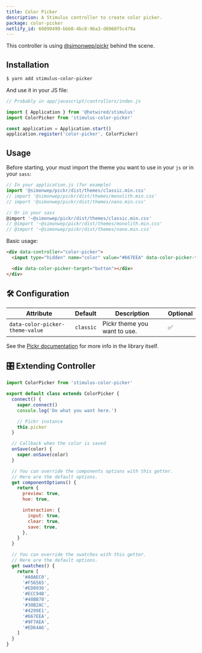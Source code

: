 ```yaml
---
title: Color Picker
description: A Stimulus controller to create color picker.
package: color-picker
netlify_id: 69899499-bbb0-4bc8-96a3-d6960f5c479a
---
```


This controller is using [@simonwep/pickr](https://github.com/Simonwep/pickr) behind the scene.

## Installation

```bash
$ yarn add stimulus-color-picker
```

And use it in your JS file:

```js
// Probably in app/javascript/controllers/index.js

import { Application } from '@hotwired/stimulus'
import ColorPicker from 'stimulus-color-picker'

const application = Application.start()
application.register('color-picker', ColorPicker)
```

<DocsDemoLink package-name="color-picker"></DocsDemoLink>

## Usage

Before starting, your must import the theme you want to use in your `js` or in your `sass`:

```js
// In your application.js (for example)
import '@simonwep/pickr/dist/themes/classic.min.css'
// import '@simonwep/pickr/dist/themes/monolith.min.css'
// import '@simonwep/pickr/dist/themes/nano.min.css'

// Or in your sass
@import '~@simonwep/pickr/dist/themes/classic.min.css'
// @import '~@simonwep/pickr/dist/themes/monolith.min.css'
// @import '~@simonwep/pickr/dist/themes/nano.min.css'
```

Basic usage:

```html
<div data-controller="color-picker">
  <input type="hidden" name="color" value="#667EEA" data-color-picker-target="input" />

  <div data-color-picker-target="button"></div>
</div>
```

## 🛠 Configuration

| Attribute                       | Default   | Description                  | Optional |
| ------------------------------- | --------- | ---------------------------- | -------- |
| `data-color-picker-theme-value` | `classic` | Pickr theme you want to use. | ✅       |

See the [Pickr documentation](https://github.com/Simonwep/pickr#usage) for more info in the library itself.

## 🎛 Extending Controller

<DocsExtendingController>

```js
import ColorPicker from 'stimulus-color-picker'

export default class extends ColorPicker {
  connect() {
    super.connect()
    console.log('Do what you want here.')

    // Pickr instance
    this.picker
  }

  // Callback when the color is saved
  onSave(color) {
    super.onSave(color)
  }

  // You can override the components options with this getter.
  // Here are the default options.
  get componentOptions() {
    return {
      preview: true,
      hue: true,

      interaction: {
        input: true,
        clear: true,
        save: true,
      },
    }
  }

  // You can override the swatches with this getter.
  // Here are the default options.
  get swatches() {
    return [
      '#A0AEC0',
      '#F56565',
      '#ED8936',
      '#ECC94B',
      '#48BB78',
      '#38B2AC',
      '#4299E1',
      '#667EEA',
      '#9F7AEA',
      '#ED64A6',
    ]
  }
}
```

</DocsExtendingController>
